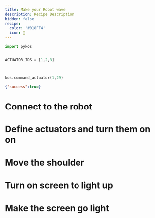 ```yaml
---
title: Make your Robot wave
description: Recipe Description
hidden: false
recipe:
  color: '#018FF4'
  icon: 🦉
---
```

```python Python
import pykos


ACTUATOR_IDS = [1,2,3]



kos.command_actuator(1,29)

```

```json Response Example
{"success":true}
```

# Connect to the robot

<!-- python@ -->



# Define actuators and turn them on on

<!-- python@ -->



# Move the shoulder

<!-- python@ -->



# Turn on screen to light up

<!-- python@ -->



# Make the screen go light

<!-- python@ -->